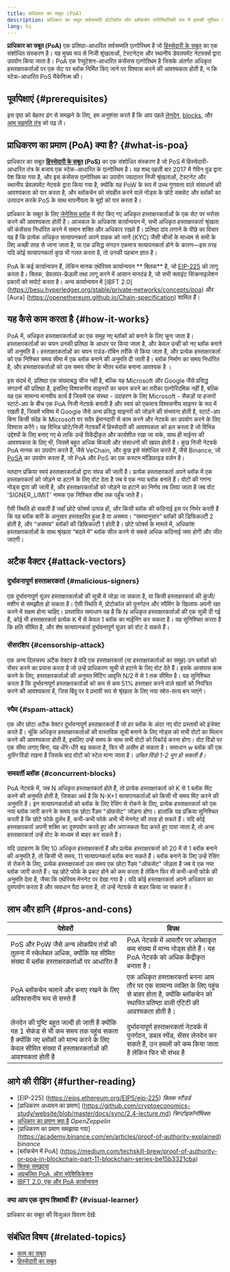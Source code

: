```yaml
---
title: प्राधिकार का सबूत (PoA)
description: प्राधिकार का सबूत सर्वसम्मति प्रोटोकॉल और ब्लॉकचेन पारिस्थितिकी तंत्र में इसकी भूमिका का स्पष्टीकरण।
lang: hi
---
```


**प्राधिकार का सबूत (PoA)** एक प्रतिष्ठा-आधारित सर्वसम्मति एल्गोरिथम है जो [हिस्सेदारी के सबूत](/developers/docs/consensus-mechanisms/pos/) का एक संशोधित संस्करण है। यह मुख्य रूप से निजी शृंखलाओं, टेस्टनेट्स और स्थानीय डेवलपमेंट नेटवर्क्स द्वारा उपयोग किया जाता है। PoA एक रेप्‍युटेशन-आधारित कंसेंसस एल्गोरिथम है जिसके अंतर्गत अधिकृत हस्ताक्षरकर्ताओं पर एक सेट पर ब्लॉक निर्मित किए जाने पर विश्वास करने की आवश्यकता होती है, न कि स्टेक-आधारित PoS मैकेनिज्म की।

## पूर्वापेक्षाएं {#prerequisites}

इस पृष्ठ को बेहतर ढंग से समझने के लिए, हम अनुशंसा करते हैं कि आप पहले [लेनदेन](/developers/docs/transactions/), [blocks](/developers/docs/blocks/), और [आम सहमति तंत्र](/developers/docs/consensus-mechanisms/) को पढ़ लें।

## प्राधिकरण का प्रमाण (PoA) क्या है? {#what-is-poa}

प्राधिकार का सबूत **[हिस्सेदारी के सबूत](/developers/docs/consensus-mechanisms/pos/) (PoS)** का एक संशोधित संस्करण है जो PoS में हिस्सेदारी-आधारित तंत्र के बजाय एक स्टेक-आधारित के एल्गोरिथम है। यह शब्द पहली बार 2017 में गेविन वुड द्वारा पेश किया गया है, और इस कंसेंसस एल्गोरिथम का उपयोग ज्यादातर निजी श्रृंखलाओं, टेस्टनेट और स्थानीय डेवलपमेंट नेटवर्क द्वारा किया गया है, क्योंकि यह PoW के रूप में उच्च गुणवत्ता वाले संसाधनों की आवश्यकता को पार करता है, और ब्लॉकचेन को संग्रहीत करने वाले नोड्स के छोटे सबसेट और ब्लॉकों का उत्पादन करके PoS के साथ मापनीयता के मुद्दों को पार करता है।

प्राधिकार के सबूत के लिए [जेनेसिस ब्लॉक](/शब्दावली/#जेनेसिस-ब्लॉक) में सेट किए गए अधिकृत हस्ताक्षरकर्ताओं के एक सेट पर भरोसा करने की आवश्यकता होती है। आजकल के अधिकांश कार्यान्वयन में, सभी अधिकृत हस्ताक्षरकर्ता श्रृंखला की कंसेंसस निर्धारित करने में समान शक्ति और अधिकार रखते हैं। प्रतिष्ठा दांव लगाने के पीछे का विचार यह है कि प्रत्येक अधिकृत सत्यापनकर्ता अपने ग्राहक को जानें (KYC) जैसी चीजों के माध्यम से सभी के लिए अच्छी तरह से जाना जाता है, या एक प्रसिद्ध संगठन एकमात्र सत्यापनकर्ता होने के कारण—इस तरह यदि कोई सत्यापनकर्ता कुछ भी गलत करता है, तो उनकी पहचान ज्ञात है।

PoA के कई कार्यान्वयन हैं, लेकिन मानक एथेरियम कार्यान्वयन \*\* क्लिक\*\* है, जो [EIP-225](https://eips.ethereum.org/EIPS/eip-225) को लागू करता है। क्लिक, डेवलपर-फ्रेंडली तथा लागू करने में आसान मानदंड है, जो सभी क्लाइंट सिंक्रनाइज़ेशन प्रकारों को सपोर्ट करता है। अन्य कार्यान्वयन में [IBFT 2.0] (https://besu.hyperledger.org/stable/private-networks/concepts/poa) और [Aura] (https://openethereum.github.io/Chain-specification) शामिल हैं।

## यह कैसे काम करता है {#how-it-works}

PoA में, अधिकृत हस्ताक्षरकर्ताओं का एक समूह नए ब्लॉकों को बनाने के लिए चुना जाता है। हस्ताक्षरकर्ताओं का चयन उनकी प्रतिष्ठा के आधार पर किया जाता है, और केवल उन्हीं को नए ब्लॉक बनाने की अनुमति है। हस्ताक्षरकर्ताओं का चयन राउंड-रॉबिन तरीके से किया जाता है, और प्रत्येक हस्ताक्षरकर्ता को एक निश्चित समय सीमा में एक ब्लॉक बनाने की अनुमति दी जाती है। ब्लॉक निर्माण का समय निर्धारित है, और हस्ताक्षरकर्ताओं को उस समय सीमा के भीतर ब्लॉक बनाना आवश्यक है ।

इस संदर्भ में, प्रतिष्ठा एक संख्याबद्ध चीज नहीं है, बल्कि यह Microsoft और Google जैसे प्रसिद्ध संगठनों की प्रतिष्ठा है, इसलिए विश्वसनीय साइनरों का चयन करने का तरीका एल्गोरिदमिक नहीं है, बल्कि यह एक सामान्य मानवीय कार्य है जिसमें एक संस्था - उदाहरण के लिए Microsoft - सैकड़ों या हजारों स्टार्ट-अप के बीच एक PoA निजी नेटवर्क बनाती है और स्वयं को एकमात्र विश्वसनीय साइनर के रूप में रखती है, जिसमें भविष्य में Google जैसे अन्य प्रसिद्ध साइनरों को जोड़ने की संभावना होती है, स्टार्ट-अप बिना किसी संदेह के Microsoft पर सदैव ईमानदारी से काम करने और नेटवर्क का उपयोग करने के लिए विश्वास करेंगे। यह विभिन्न छोटे/निजी नेटवर्कों में हिस्सेदारी की आवश्यकता को हल करता है जो विभिन्न उद्देश्यों के लिए बनाए गए थे ताकि उन्हें विकेंद्रीकृत और कार्यशील रखा जा सके, साथ ही माईनर की आवश्यकता के लिए भी, जिसमें बहुत अधिक बिजली और संसाधनों की खपत होती है। कुछ निजी नेटवर्क PoA मानक का उपयोग करते हैं, जैसे VeChain, और कुछ इसे संशोधित करते हैं, जैसे Binance, जो [PoSA](https://academy.binance.com/en/glossary/proof-of-staked-authority-posa) का उपयोग करता हैं, जो PoA और PoS का एक कस्टम मॉडिफ़ाइड वर्ज़न है।

मतदान प्रक्रिया स्वयं हस्ताक्षरकर्ताओं द्वारा संपन्न की जाती है। प्रत्येक हस्ताक्षरकर्ता अपने ब्लॉक में एक हस्ताक्षरकर्ता को जोड़ने या हटाने के लिए वोट देता है जब वे एक नया ब्लॉक बनाते हैं। वोटों की गणना नोड्स द्वारा की जाती है, और हस्ताक्षरकर्ताओं को जोड़ने या हटाने का निर्णय तब लिया जाता है जब वोट 'SIGNER_LIMIT' नामक एक निश्चित सीमा तक पहुँच जाते हैं।

ऐसी स्थिति हो सकती है जहाँ छोटे फोर्क्स उत्पन्न हों, और किसी ब्लॉक की कठिनाई इस पर निर्भर करती है कि वह ब्लॉक बारी के अनुसार हस्ताक्षरित हुआ है या असमय। “समयानुसार” ब्लॉकों की डिफिकल्टी 2 होती है, और “असमय” ब्लॉकों की डिफिकल्टी 1 होती है। छोटे फोर्क्स के मामले में, अधिकांश हस्ताक्षरकर्ताओं के साथ श्रृंखला “बदले में” ब्लॉक सील करने से सबसे अधिक कठिनाई जमा होगी और जीत जाएगी।

## अटैक वैक्टर {#attack-vectors}

### दुर्भावनापूर्ण हस्ताक्षरकर्ता {#malicious-signers}

एक दुर्भावनापूर्ण यूज़र हस्ताक्षरकर्ताओं की सूची में जोड़ा जा सकता है, या किसी हस्ताक्षरकर्ता की कुंजी/मशीन से समझौता हो सकता है। ऐसी स्थिति में, प्रोटोकॉल को पुनर्गठन और स्पैमिंग के खिलाफ अपनी रक्षा करने में सक्षम होना चाहिए। प्रस्तावित समाधान यह है कि N अधिकृत हस्ताक्षरकर्ताओं की एक सूची दी गई है, कोई भी हस्ताक्षरकर्ता प्रत्येक K में से केवल 1 ब्लॉक का माईनिंग कर सकता है। यह सुनिश्चित करता है कि क्षति सीमित है, और शेष सत्यापनकर्ता दुर्भावनापूर्ण यूज़र को वोट दे सकते हैं।

### सेंसरशिप {#censorship-attack}

एक अन्‍य दिलचस्प अटैक वेक्टर है यदि एक हस्ताक्षरकर्ता (या हस्ताक्षरकर्ताओं का समूह) उन ब्लॉकों को सेंसर करने का प्रयास करता है जो उन्हें प्राधिकरण सूची से हटाने के लिए वोट देते हैं। इसके आसपास काम करने के लिए, हस्ताक्षरकर्ताओं की अनुमत मिंटिंग आवृत्ति N/2 में से 1 तक सीमित है। यह सुनिश्चित करता है कि दुर्भावनापूर्ण हस्ताक्षरकर्ताओं को कम से कम 51% हस्ताक्षर करने वाले खातों को नियंत्रित करने की आवश्यकता है, जिस बिंदु पर वे प्रभावी रूप से श्रृंखला के लिए नया स्रोत-सत्य बन जाएंगे।

### स्पैम {#spam-attack}

एक और छोटा अटैक वेक्टर दुर्भावनापूर्ण हस्ताक्षरकर्ता हैं जो हर ब्लॉक के अंदर नए वोट प्रस्तावों को इंजेक्ट करते हैं। चूंकि अधिकृत हस्ताक्षरकर्ताओं की वास्तविक सूची बनाने के लिए नोड्स को सभी वोटों का मिलान करने की आवश्यकता होती है, इसलिए उन्हें समय के साथ सभी वोटों को रिकॉर्ड करना होगा। वोट विंडो पर एक सीमा लगाए बिना, यह धीरे-धीरे बढ़ सकता है, फिर भी असीम हो सकता है। समाधान w ब्लॉक की एक _मूविंग_ विंडो रखना है जिसके बाद वोटों को स्टेल माना जाता है। _उचित विंडो 1-2 युग हो सकती है।_

### समवर्ती ब्लॉक {#concurrent-blocks}

PoA नेटवर्क में, जब N अधिकृत हस्ताक्षरकर्ता होते हैं, तो प्रत्येक हस्ताक्षरकर्ता को K से 1 ब्लॉक मिंट करने की अनुमति होती है, जिसका अर्थ है कि N-K+1 सत्यापनकर्ताओं को किसी भी समय मिंट करने की अनुमति है। इन सत्यापनकर्ताओं को ब्लॉक के लिए रेसिंग से रोकने के लिए, प्रत्येक हस्ताक्षरकर्ता को एक नया ब्लॉक जारी करने के समय एक छोटा रैंडम "ऑफ़सेट" जोड़ना होगा। हालांकि यह प्रक्रिया सुनिश्चित करती है कि छोटे फोर्क दुर्लभ हैं, कभी-कभी फोर्क अभी भी मेननेट की तरह हो सकते हैं। यदि कोई हस्ताक्षरकर्ता अपनी शक्ति का दुरुपयोग करते हुए और अराजकता पैदा करते हुए पाया जाता है, तो अन्य हस्ताक्षरकर्ता उन्हें वोट के माध्‍यम से बाहर कर सकते हैं।

यदि उदाहरण के लिए 10 अधिकृत हस्ताक्षरकर्ता हैं और प्रत्येक हस्ताक्षरकर्ता को 20 में से 1 ब्लॉक बनाने की अनुमति है, तो किसी भी समय, 11 सत्यापनकर्ता ब्लॉक बना सकते हैं। ब्लॉक बनाने के लिए उन्हें रेसिंग से रोकने के लिए, प्रत्येक हस्ताक्षरकर्ता उस समय एक छोटा रैंडम "ऑफसेट" जोड़ता है जब वे एक नया ब्लॉक जारी करते हैं। यह छोटे फोर्क के प्रकट होने को कम करता है लेकिन फिर भी कभी-कभी फोर्क की अनुमति देता है, जैसा कि एथेरियम मेननेट पर देखा गया है। यदि कोई हस्ताक्षरकर्ता अपने अधिकार का दुरुपयोग करता है और व्यवधान पैदा करता है, तो उन्हें नेटवर्क से बाहर किया जा सकता है।

## लाभ और हानि {#pros-and-cons}

| पेशेवरों                                                                                                                                                                                   | विपक्ष                                                                                                                                                          |
| ------------------------------------------------------------------------------------------------------------------------------------------------------------------------------------------ | --------------------------------------------------------------------------------------------------------------------------------------------------------------- |
| PoS और PoW जैसे अन्य लोकप्रिय तंत्रों की तुलना में स्केलेबल अधिक, क्योंकि यह सीमित संख्या में ब्लॉक हस्ताक्षरकर्ताओं पर आधारित है                                                          | PoA नेटवर्क में आमतौर पर अपेक्षाकृत कम संख्या में मान्य नोड्स होते हैं। यह PoA नेटवर्क को अधिक केंद्रीकृत बनाता है।                                             |
| PoA ब्लॉकचेन चलाने और बनाए रखने के लिए अविश्वसनीय रूप से सस्ते हैं                                                                                                                         | एक अधिकृत हस्ताक्षरकर्ता बनना आम तौर पर एक सामान्य व्यक्ति के लिए पहुंच से बाहर होता है, क्योंकि ब्लॉकचेन को स्थापित प्रतिष्ठा वाली एंटिटी की आवश्यकता होती है। |
| लेनदेन की पुष्टि बहुत जल्दी हो जाती है क्योंकि यह 1 सेकंड से भी कम समय तक पहुंच सकता है क्योंकि नए ब्लॉकों को मान्य करने के लिए केवल सीमित संख्या में हस्ताक्षरकर्ताओं की आवश्यकता होती है | दुर्भावनापूर्ण हस्ताक्षरकर्ता नेटवर्क में पुनर्गठन, डबल स्पेंड, सेंसर लेनदेन कर सकते हैं, उन हमलों को कम किया जाता है लेकिन फिर भी संभव है                      |

## आगे की रीडिंग {#further-reading}

- [EIP-225] (https://eips.ethereum.org/EIPS/eip-225) _क्लिक स्टैंडर्ड_
- [प्राधिकरण अध्ययन का प्रमाण] (https://github.com/cryptoeconomics-study/website/blob/master/docs/sync/2.4-lecture.md) _क्रिप्टोइकॉनॉमिक्स_
- [अधिकार का प्रमाण क्या है](https://forum.openzeppelin.com/t/proof-of-authority/3577) _OpenZeppelin_
- [प्राधिकरण का प्रमाण समझाया गया] (https://academy.binance.com/en/articles/proof-of-authority-explained) _binance_
- [ब्लॉकचेन में PoA] (https://medium.com/techskill-brew/proof-of-authority-or-poa-in-blockchain-part-11-blockchain-series-be15b3321cba)
- [क्लिक समझाया](https://medium.com/@Destiner/clique-cross-client-proof-of-authority-algorithm-for-ethereum-8b2a135201d)
- [अप्रचलित PoA, ऑरा स्पेशिफिकेशन](https://openethereum.github.io/Chain-specification)
- [IBFT 2.0, एक और PoA कार्यान्वयन](https://besu.hyperledger.org/stable/private-networks/concepts/poa)

### क्या आप एक दृश्य शिक्षार्थी हैं? {#visual-learner}

प्राधिकार का सबूत की विजुअल विवरण देखें:

<YouTube id="Mj10HSEM5_8" />

## संबंधित विषय {#related-topics}

- [काम का सबूत](/developers/docs/consensus-mechanisms/pow/)
- [हिस्सेदारी का सबूत](/developers/docs/consensus-mechanisms/pos/)
